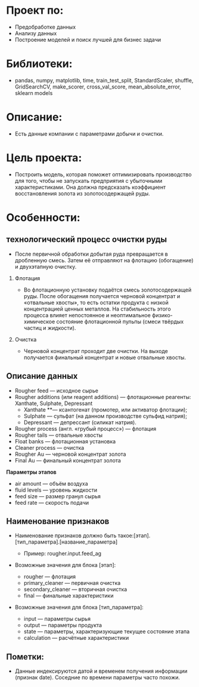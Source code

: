 # Проект по:
- Предобработке данных
- Анализу данных
- Построение моделей и поиск лучшей для бизнес задачи

# Библиотеки:
- pandas, numpy, matplotlib, time, train_test_split, StandardScaler, shuffle, GridSearchCV, make_scorer, cross_val_score, mean_absolute_error, sklearn models

# Описание:
- Есть данные компании с параметрами добычи и очистки.

# Цель проекта:
- Построить модель, которая поможет оптимизировать производство для того, чтобы не запускать предприятия с убыточными характеристиками. Она должна предсказать коэффициент восстановления золота из золотосодержащей руды.

# Особенности:

## технологический процесс очистки руды
- После первичной обработки добытая руда превращается в дробленную смесь. Затем её отправляют на флотацию (обогащение) и двухэтапную очистку.
1. Флотация
    - Во флотационную установку подаётся смесь золотосодержащей руды. После обогащения получается черновой концентрат и «отвальные хвосты», то есть остатки продукта с низкой концентрацией ценных металлов. На стабильность этого процесса влияет непостоянное и неоптимальное физико-химическое состояние флотационной пульпы (смеси твёрдых частиц и жидкости).  

2. Очистка
     - Черновой концентрат проходит две очистки. На выходе получается финальный концентрат и новые отвальные хвосты.
     
## Описание данных
- Rougher feed — исходное сырье
- Rougher additions (или reagent additions) — флотационные реагенты: Xanthate, Sulphate, Depressant
    - Xanthate **— ксантогенат (промотер, или активатор флотации);
    - Sulphate — сульфат (на данном производстве сульфид натрия);
    - Depressant — депрессант (силикат натрия).
- Rougher process (англ. «грубый процесс») — флотация
- Rougher tails — отвальные хвосты
- Float banks — флотационная установка
- Cleaner process — очистка
- Rougher Au — черновой концентрат золота
- Final Au — финальный концентрат золота  

**Параметры этапов**
- air amount — объём воздуха
- fluid levels — уровень жидкости
- feed size — размер гранул сырья
- feed rate — скорость подачи  

## Наименование признаков
- Наименование признаков должно быть такое:[этап].[тип_параметра].[название_параметра]  
    - Пример: rougher.input.feed_ag  
    
- Возможные значения для блока [этап]:
    - rougher — флотация
    - primary_cleaner — первичная очистка
    - secondary_cleaner — вторичная очистка
    - final — финальные характеристики  
    
- Возможные значения для блока [тип_параметра]:
    - input — параметры сырья
    - output — параметры продукта
    - state — параметры, характеризующие текущее состояние этапа
    - calculation — расчётные характеристики
    
## Пометки:
- Данные индексируются датой и временем получения информации (признак date). Соседние по времени параметры часто похожи.
